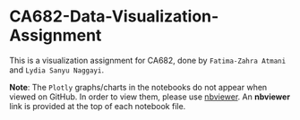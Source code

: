 # CA682-Data-Visualization-Assignment

This is a visualization assignment for CA682, done by `Fatima-Zahra Atmani` and `Lydia Sanyu Naggayi`.
<br/>

**Note**: The `Plotly` graphs/charts in the notebooks do not appear when viewed on GitHub. In order to view them, please use [nbviewer](https://nbviewer.org/). An **nbviewer** link is provided at the top of each notebook file.
